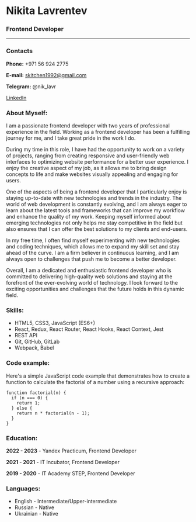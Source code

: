 

# Nikita Lavrentev



### Frontend Developer

****

### Contacts

**Phone:** +971 56 924 2775

**E-mail:** skitchen1992@gmail.com

**Telegram:** @nik_lavr

[LinkedIn](https://www.linkedin.com/in/nikitalavrentev/ "Linkedin")

### About Myself:

I am a passionate frontend developer with two years of professional experience in the field. Working as a frontend developer has been a fulfilling journey for me, and I take great pride in the work I do.

During my time in this role, I have had the opportunity to work on a variety of projects, ranging from creating responsive and user-friendly web interfaces to optimizing website performance for a better user experience. I enjoy the creative aspect of my job, as it allows me to bring design concepts to life and make websites visually appealing and engaging for users.

One of the aspects of being a frontend developer that I particularly enjoy is staying up-to-date with new technologies and trends in the industry. The world of web development is constantly evolving, and I am always eager to learn about the latest tools and frameworks that can improve my workflow and enhance the quality of my work. Keeping myself informed about emerging technologies not only helps me stay competitive in the field but also ensures that I can offer the best solutions to my clients and end-users.

In my free time, I often find myself experimenting with new technologies and coding techniques, which allows me to expand my skill set and stay ahead of the curve. I am a firm believer in continuous learning, and I am always open to challenges that push me to become a better developer.

Overall, I am a dedicated and enthusiastic frontend developer who is committed to delivering high-quality web solutions and staying at the forefront of the ever-evolving world of technology. I look forward to the exciting opportunities and challenges that the future holds in this dynamic field.

### Skills:

- HTML5, CSS3, JavaScript (ES6+)
- React, Redux, React Router, React Hooks, React Context, Jest
- REST API
- Git, GitHub, GitLab
- Webpack, Babel

### Code example:

Here's a simple JavaScript code example that demonstrates how to create a function to calculate the factorial of a number using a recursive approach:

```
function factorial(n) {
  if (n === 0) {
    return 1;
  } else {
    return n * factorial(n - 1);
  }
}
```

### Education:

**2022 - 2023** - Yandex Practicum, Frontend Developer

**2021 - 2021** - IT Incubator, Frontend Developer

**2019 - 2020** - IT Academy STEP, Frontend Developer

### Languages:

- English - Intermediate/Upper-intermediate
- Russian - Native
- Ukrainian - Native


